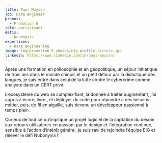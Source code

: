 ```yaml
---
title: Paul Moysan
job: Data engineer
promos:
  - Promotion 6
role: participant
defis:
  - Nubonyxia
expertises:
  - Data engineering
image: img/promotion-6-photos/eig-profile-picture.jpg
linkedin: https://www.linkedin.com/in/paul-moysan/
---
```


Après une formation en philosophie et en géopolitique, un séjour initiatique de trois ans dans le monde chinois et un petit détour par la didactique des langues, je suis entré dans celui de la lutte contre le cybercrime comme analyste dans un CERT privé. 

L’ecosystème du web se complexifiant, la donnée à traiter augmentant, j’ai appris à écrire, livrer, et déployer du code pour répondre à des besoins métier, puis, de fil en aiguille, suis devenu un développeur passionné à temps plein.

Curieux de tout ce qu’implique un projet logiciel de la captation du besoin aux retours utilisateurs en passant par le design et l’intégration continue, sensible à l’action d’intérêt général, je suis ravi de rejoindre l’équipe EIG et relever le défi Nubonyxia !
